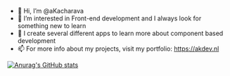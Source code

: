 - 👋 Hi, I’m @aKacharava
- 👀 I’m interested in Front-end development and I always look for something new to learn
- 🌱 I create several different apps to learn more about component based development
- 📫 For more info about my projects, visit my portfolio: https://akdev.nl

[![Anurag's GitHub stats](https://github-readme-stats.vercel.app/api?username=aKacharava&theme=nightowl&hide_rank=true)](https://github.com/anuraghazra/github-readme-stats)

<!-- replace x.x.x with actual version -->
<script src="https://unpkg.com/@codersrank/skills-chart@0.9.21/codersrank-skills-chart.min.js"></script>
<codersrank-skills-chart username="akacharava"></codersrank-skills-chart>
